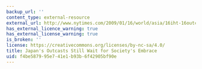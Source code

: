 ```yaml
---
backup_url: ''
content_type: external-resource
external_url: http://www.nytimes.com/2009/01/16/world/asia/16iht-16outcasts.19414604.html?pagewanted=all&gwh=767ACA71174A559CAF9D4E739FE8CDA5
has_external_licence_warning: true
has_external_license_warning: true
is_broken: ''
license: https://creativecommons.org/licenses/by-nc-sa/4.0/
title: Japan's Outcasts Still Wait for Society's Embrace
uid: f4be5879-95e7-41e1-b93b-6f42905bf90e
---
```

